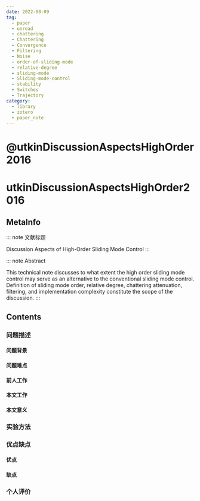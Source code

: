 ```yaml
---
date: 2022-08-09
tag:
  - paper
  - unread
  - chattering
  - Chattering
  - Convergence
  - Filtering
  - Noise
  - order-of-sliding-mode
  - relative-degree
  - sliding-mode
  - Sliding-mode-control
  - stability
  - Switches
  - Trajectory
category:
  - library
  - zotero
  - paper_note
---
```


# @utkinDiscussionAspectsHighOrder2016

# utkinDiscussionAspectsHighOrder2016

## MetaInfo

::: note 文献标题

 Discussion Aspects of High-Order Sliding Mode Control
:::

::: note Abstract

This technical note discusses to what extent the high order sliding mode control may serve as an alternative to the conventional sliding mode control. Definition of sliding mode order, relative degree, chattering attenuation, filtering, and implementation complexity constitute the scope of the discussion.
:::


## Contents

### 问题描述

#### 问题背景

#### 问题难点

#### 前人工作

#### 本文工作

#### 本文意义

### 实验方法


### 优点缺点

#### 优点

#### 缺点

### 个人评价

